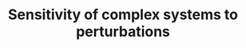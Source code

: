---
title: Sensitivity of complex systems to perturbations
weight: 2
image:
  preview_only: true
summary: |-
  **Tools:** R, Hypothesis Tests, IPMs, Sensitivity Analysis
  
  **Problem:** Marine zooplankton feed the rest of the ocean and sustain fishing industries, but are threatened by climate change and its indirect effects such as decline in the algae they graze on.
  
  **Answer:** I built models with my own data and probed for how exactly zooplankton reacted to food level with sensitivity analysis.
  
  **Outcome:** Showed with how less algae means zooplankton populations become sensitive to fertility crashes, which in turn could starve the fish that feed on them.
tags:
- phd
- hypothesis testing
- R
- mixed models
- integral projection models
- sensitivity analysis
- trait dynamics
- population dynamics
external_link: https://zenodo.org/record/8122663
---